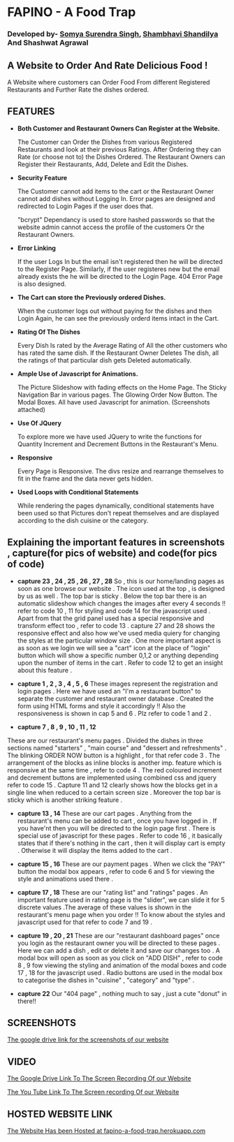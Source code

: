 # FAPINO - A Food Trap
### Developed by- [Somya Surendra Singh](https://github.com/tend2infinity), [Shambhavi Shandilya](https://github.com/savi-1311) And Shashwat Agrawal

## A Website to Order And Rate Delicious Food !

A Website where customers can Order Food From different Registered Restaurants and Further Rate the dishes ordered.

## FEATURES

* __Both Customer and Restaurant Owners Can Register at the Website.__
  
  The Customer can Order the Dishes from various Registered Restaurants and look at their previous Ratings. After Ordering they can Rate   (or choose not to) the Dishes Ordered.
  The Restaurant Owners can Register their Restaurants, Add, Delete and Edit the Dishes.
* __Security Feature__

  The Customer cannot add items to the cart or the Restaurant Owner cannot add dishes without Logging In. Error pages are designed and
  redirected to Login Pages if the user does that.
  
  "bcrypt" Dependancy is used to store hashed passwords so that the website admin cannot access the profile of the customers Or the 
  Restaurant Owners.
* __Error Linking__

  If the user Logs In but the email isn't registered then he will be directed to the Register Page. Similarly, if the user registeres
  new but the email already exists the he will be directed to the Login Page. 404 Error Page is also designed.
* __The Cart can store the Previously ordered Dishes.__
  
  When the customer logs out without paying for the dishes and then Login Again, he can see the previously orderd items intact in the     Cart.
* __Rating Of The Dishes__

  Every Dish Is rated by the Average Rating of All the other customers who has rated the same dish. If the Restaurant Owner Deletes The   dish, all the ratings of that particular dish gets Deleted automatically. 
* __Ample Use of Javascript for Animations.__
  
  The Picture Slideshow with fading effects on the Home Page. The Sticky Navigation Bar in various pages. The Glowing Order Now Button.   The Modal Boxes. All have used Javascript for animation. (Screenshots attached)
* __Use Of JQuery__
  
  To explore more we have used JQuery to write the functions for Quantity Increment and Decrement Buttons in the Restaurant's Menu.
* __Responsive__
  
  Every Page is Responsive. The divs resize and rearrange themselves to fit in the frame and the data never gets hidden.
* __Used Loops with Conditional Statements__

  While rendering the pages dynamically, conditional statements have been used so that Pictures don't repeat themselves and are
  displayed according to the dish cuisine or the category.
 
 ## Explaining the important features in screenshots , capture(for pics of website) and code(for pics of code)
 * __capture 23 , 24 , 25 , 26 , 27 , 28__
 So , this is our home/landing pages as soon as one browse our website . The icon used at the top , is designed by us as well . The top bar is sticky . Below the top bar there is an automatic slideshow which changes the images after every 4 seconds !! refer to code 10 , 11 for styling and code 14 for the javascript used . Apart from that the grid panel used has a special responsive and transform effect too , refer to code 13 . capture 27 and 28 shows the responsive effect and also how we've used media quiery for changing the styles at the particular window size . One more important aspect is as soon as we login we will see a "cart" icon at the place of "login" button which will show a specific number 0,1,2 or anything depending upon the number of items in the cart . Refer to code 12 to get an insight about this feature .

* __capture 1 , 2 , 3 , 4 , 5 , 6__
 These images represent the registration and login pages . Here we have used an "I'm a restaurant button" to separate the customer and restaurant owner database .
 Created the form using HTML forms and style it accordingly !! Also the responsiveness is shown in cap 5 and 6 . Plz refer to code 1 and 2 .
 
 * __capture 7 , 8 , 9 , 10 , 11 , 12__
 
  These are our restaurant's menu pages . Divided the dishes in three sections named "starters" , "main course" and 
  "dessert and refreshments" . The blinking ORDER NOW button is a highlight , for that refer code 3 .
  The arrangement of the blocks as inline blocks is another imp. feature which is responsive at the same time , refer to code 4 .
  The red coloured increment and decrement buttons are implemented using combined css and jquery refer to code 15 .
  Capture 11 and 12 clearly shows how the blocks get in a single line when reduced to a certain screen size . Moreover the top bar         is sticky which is another striking feature .
 
  * __capture 13 , 14__
  These are our cart pages . Anything from the restaurant's menu can be added to cart , once you have logged in . If you have'nt then you will be directed to the login page first . There is special use of javascript for these pages . Refer to code 16 , it basically states that if there's nothing in the cart , then it will display cart is empty . Otherwise it will display the items added to the cart .
 
 * __capture 15 , 16__ 
 These are our payment pages . When we click the "PAY" button the modal box appears , refer to code 6 and 5 for viewing the style and animations used there .
 
 * __capture 17 , 18__
 These are our "rating list" and "ratings" pages . An important feature used in rating page is the "slider", we can slide it for 5 discrete values .The average of these values is shown in the restaurant's menu page when you order !! To know about the styles and javascript used for that refer to code 7 and 19 . 
 
  * __capture 19 , 20 , 21__
  These are our "restaurant dashboard pages" once you login as the restaurant owner you will be directed to these pages . Here we can add a dish , edit or delete it and save our changes too . A modal box will open as soon as you click on "ADD DISH" , refer to code 8 , 9 fow viewing the styling and animation of the modal boxes and code 17 , 18 for the javascript used . Radio buttons are used in the modal box to categorise the dishes in "cuisine" , "category" and "type" .
  
   * __capture 22__
   Our "404 page" , nothing much to say , just a cute "donut" in there!!
  
  
  
 
 


## SCREENSHOTS

[The google drive link for the screenshots of our website](https://drive.google.com/open?id=19TIHObXGLyl1ii1Fxiq2W5fBrES-CWeA)

## VIDEO

[The Google Drive Link To The Screen Recording Of our Website](https://drive.google.com/file/d/15G2w_xc2_BVsiRkq8aw02WN4KvLo2n7o/view?usp=sharing)

[The You Tube Link To The Screen recording Of our Website](https://youtu.be/FrIvCS0PYjE)

## HOSTED WEBSITE LINK

[The Website Has been Hosted at fapino-a-food-trap.herokuapp.com](http://fapino-a-food-trap.herokuapp.com/)


